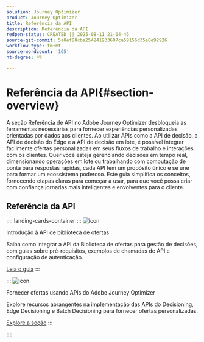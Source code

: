 ```yaml
---
solution: Journey Optimizer
product: Journey Optimizer
title: Referência da API
description: Referência da API
redpen-status: CREATED_||_2025-08-11_21-04-46
source-git-commit: 5a8ef88cba254241933607ca59156d35e0e92926
workflow-type: tm+mt
source-wordcount: '165'
ht-degree: 4%

---
```



# Referência da API{#section-overview}

A seção Referência de API no Adobe Journey Optimizer desbloqueia as ferramentas necessárias para fornecer experiências personalizadas orientadas por dados aos clientes. Ao utilizar APIs como a API de decisão, a API de decisão do Edge e a API de decisão em lote, é possível integrar facilmente ofertas personalizadas em seus fluxos de trabalho e interações com os clientes. Quer você esteja gerenciando decisões em tempo real, dimensionando operações em lote ou trabalhando com computação de ponta para respostas rápidas, cada API tem um propósito único e se une para formar um ecossistema poderoso. Este guia simplifica os conceitos, fornecendo etapas claras para começar a usar, para que você possa criar com confiança jornadas mais inteligentes e envolventes para o cliente.

## Referência da API

:::: landing-cards-container
:::
![icon](https://cdn.experienceleague.adobe.com/icons/circle-play.svg?lang=pt-BR)

Introdução à API de biblioteca de ofertas

Saiba como integrar a API da Biblioteca de ofertas para gestão de decisões, com guias sobre pré-requisitos, exemplos de chamadas de API e configuração de autenticação.

[Leia o guia](../using/offers/api-reference/getting-started.md)
:::

:::
![icon](https://cdn.experienceleague.adobe.com/icons/code-branch.svg?lang=pt-BR)

Fornecer ofertas usando APIs do Adobe Journey Optimizer

Explore recursos abrangentes na implementação das APIs do Decisioning, Edge Decisioning e Batch Decisioning para fornecer ofertas personalizadas.

[Explore a seção](offer-delivery-api-landing-page.md)
:::

::::
